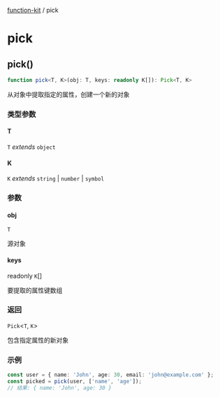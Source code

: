 [function-kit](index.md) / pick

# pick

## pick()

```ts
function pick<T, K>(obj: T, keys: readonly K[]): Pick<T, K>
```

从对象中提取指定的属性，创建一个新的对象

### 类型参数

#### T

`T` *extends* `object`

#### K

`K` *extends* `string` \| `number` \| `symbol`

### 参数

#### obj

`T`

源对象

#### keys

readonly `K`[]

要提取的属性键数组

### 返回

`Pick`\<`T`, `K`\>

包含指定属性的新对象

### 示例

```ts
const user = { name: 'John', age: 30, email: 'john@example.com' };
const picked = pick(user, ['name', 'age']);
// 结果: { name: 'John', age: 30 }
```
